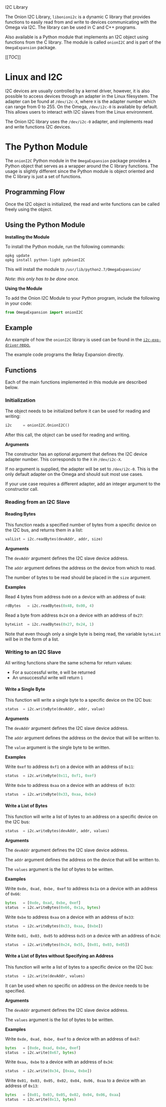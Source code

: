  I2C Library

The Onion I2C Library, `libonioni2c` is a dynamic C library that provides functions to easily read from and write to devices communicating with the Omega via I2C. The library can be used in C and C++ programs.

Also available is a Python module that implements an I2C object using functions from the C library. The module is called `onionI2C` and is part of the `OmegaExpansion` package.


[[_TOC_]]

[//]: # (Linux and I2C)

# Linux and I2C

I2C devices are usually controlled by a kernel driver, however, it is also possible to access devices through an adapter in the Linux filesystem. The adapter can be found at `/dev/i2c-X`, where `X` is the adapter number which can range from 0 to 255. On the Omega, `/dev/i2c-0` is available by default. This allows users to interact with I2C slaves from the Linux environment.

The Onion I2C library uses the `/dev/i2c-0` adapter, and implements read and write functions I2C devices.

[//]: # (MAJOR HEADING)
[//]: # (The Python Module)

# The Python Module

The `onionI2C` Python module in the `OmegaExpansion` package provides a Python object that serves as a wrapper around the C library functions. The usage is slightly different since the Python module is object oriented and the C library is just a set of functions.


[//]: # (Python: Programming Flow)

## Programming Flow

Once the I2C object is initialized, the read and write functions can be called freely using the object. 


[//]: # (Using the Python Module)

## Using the Python Module

**Installing the Module**

To install the Python module, run the following commands:
```
opkg update
opkg install python-light pyOnionI2C
```

This will install the module to `/usr/lib/python2.7/OmegaExpansion/`

*Note: this only has to be done once.*


**Using the Module**

To add the Onion I2C Module to your Python program, include the following in your code:
``` python
from OmegaExpansion import onionI2C
```

[//]: # (Example Code)

## Example

An example of how the `onionI2C` library is used can be found in the [`i2c-exp-driver` repo.](https://github.com/OnionIoT/i2c-exp-driver/blob/master/examples/onion-i2c.py)

The example code programs the Relay Expansion directly.


[//]: # (Functions)

## Functions

Each of the main functions implemented in this module are described below.


[//]: # (Initialization)

### Initialization

The object needs to be initialized before it can be used for reading and writing:
``` python
i2c 	= onionI2C.OnionI2C()
```

After this call, the object can be used for reading and writing.

**Arguments**

The constructor has an optional argument that defines the I2C device adapter number. This corresponds to the `X` in `/dev/i2c-X`.

If no argument is supplied, the adapter will be set to `/dev/i2c-0`. This is the only default adapter on the Omega and should suit most use cases.

If your use case requires a different adapter, add an integer argument to the constructor call.



[//]: # (Reading)

### Reading from an I2C Slave

#### Reading Bytes

This function reads a specified number of bytes from a specific device on the I2C bus, and returns them in a list:
``` python
valList = i2c.readBytes(devAddr, addr, size)
```

**Arguments**

The `devAddr` argument defines the I2C slave device address. 

The `addr` argument defines the address on the device from which to read.

The number of bytes to be read should be placed in the `size` argument.


**Examples**

Read 4 bytes from address `0x00` on a device with an address of `0x48`:
``` python
rdBytes   = i2c.readBytes(0x48, 0x00, 4)
```

Read a byte from address `0x24` on a device with an address of `0x27`:
``` python
byteList  = i2c.readBytes(0x27, 0x24, 1)
```
Note that even though only a single byte is being read, the variable `byteList` will be in the form of a list.


[//]: # (Writing)

### Writing to an I2C Slave

All writing functions share the same schema for return values:
* For a successful write, `0` will be returned
* An unsuccessful write will return `1`

[//]: # (Writing: Single Byte)

#### Write a Single Byte

This function will write a single byte to a specific device on the I2C bus:
``` python
status 	= i2c.writeByte(devAddr, addr, value)
```

**Arguments**

The `devAddr` argument defines the I2C slave device address. 

The `addr` argument defines the address on the device that will be written to.

The `value` argument is the single byte to be written.


**Examples**

Write `0xef` to address `0xf1` on a device with an address of `0x11`:
``` python
status  = i2c.writeByte(0x11, 0xf1, 0xef)
```

Write `0xbe` to address `0xaa` on a device with an address of` 0x33`:
``` python
status  = i2c.writeByte(0x33, 0xaa, 0xbe)
```


[//]: # (Writing: Multiple Bytes)

#### Write a List of Bytes

This function will write a list of bytes to an address on a specific device on the I2C bus:
``` python
status  = i2c.writeBytes(devAddr, addr, values)
```

**Arguments**

The `devAddr` argument defines the I2C slave device address. 

The `addr` argument defines the address on the device that will be written to.

The `values` argument is the list of bytes to be written.


**Examples**

Write `0xde, 0xad, 0xbe, 0xef` to address `0x1a` on a device with an address of `0x66`:
``` python
bytes   = [0xde, 0xad, 0xbe, 0xef]
status  = i2c.writeBytes(0x66, 0x1a, bytes)
```

Write `0xbe` to address `0xaa` on a device with an address of `0x33`:
``` python
status  = i2c.writeBytes(0x33, 0xaa, [0xbe])
```

Write `0x01, 0x03, 0x05` to address `0x55` on a device with an address of `0x24`:
``` python
status  = i2c.writeBytes(0x24, 0x55, [0x01, 0x03, 0x05])
```


[//]: # (Writing: Multiple Bytes w/ No Address)

#### Write a List of Bytes without Specifying an Address

This function will write a list of bytes to a specific device on the I2C bus:
``` python
status  = i2c.write(devAddr, values)
```

It can be used when no specific on address on the device needs to be specified.

**Arguments**

The `devAddr` argument defines the I2C slave device address. 

The `values` argument is the list of bytes to be written.


**Examples**

Write `0xde, 0xad, 0xbe, 0xef` to a device with an address of `0x67`:
``` python
bytes   = [0xde, 0xad, 0xbe, 0xef]
status  = i2c.write(0x67, bytes)
```

Write `0xaa, 0xbe` to a device with an address of `0x34`:
``` python
status  = i2c.write(0x34, [0xaa, 0xbe])
```

Write `0x01, 0x03, 0x05, 0x02, 0x04, 0x06, 0xaa` to a device with an address of `0x13`:
``` python
bytes   = [0x01, 0x03, 0x05, 0x02, 0x04, 0x06, 0xaa]
status  = i2c.write(0x13, bytes)
```

